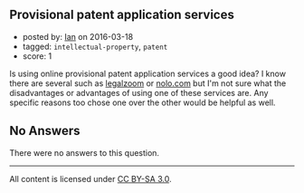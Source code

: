 ## Provisional patent application services

- posted by: [Ian](https://stackexchange.com/users/6019862/ian) on 2016-03-18
- tagged: `intellectual-property`, `patent`
- score: 1

Is using online provisional patent application services a good idea?  I know there are several such as [legalzoom][1] or [nolo.com][2] but I'm not sure what the disadvantages or advantages of using one of these services are.  Any specific reasons too chose one over the other would be helpful as well.


  [1]: https://www.legalzoom.com/business/intellectual-property/provisional-application-for-patents-overview.html
  [2]: http://www.nolo.com/products/online-provisional-patent-application-nnppa.html

## No Answers

There were no answers to this question.


---

All content is licensed under [CC BY-SA 3.0](https://creativecommons.org/licenses/by-sa/3.0/).
